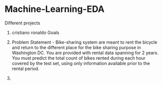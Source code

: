 # Machine-Learning-EDA

Different projects
1. cristiano ronaldo Goals

2. Problem Statement - Bike-sharing system are meant to rent the bicycle and return to the different place for the bike sharing purpose in Washington DC.
You are provided with rental data spanning for 2 years. You must predict the total count of bikes rented during each hour covered by the test set, using only information available prior to the rental period.

3.
